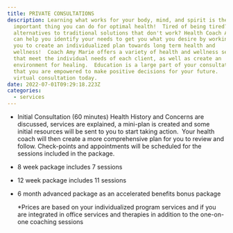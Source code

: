 ```yaml
---
title: PRIVATE CONSULTATIONS
description: Learning what works for your body, mind, and spirit is the most
  important thing you can do for optimal health!  Tired of being tired? Need
  alternatives to traditional solutions that don't work? Health Coach Amy Marie
  can help you identify your needs to get you what you desire by working with
  you to create an individualized plan towards long term health and
  wellness!  Coach Amy Marie offers a variety of health and wellness services
  that meet the individual needs of each client, as well as create an
  environment for healing.  Education is a large part of your consultations so
  that you are empowered to make positive decisions for your future.   Book your
  virtual consultation today.
date: 2022-07-01T09:29:18.223Z
categories:
  - services
---
```

<!--StartFragment-->

* Initial Consultation  (60 minutes) Health History and Concerns are discussed, services are explained, a mini-plan is created and some initial resources will be sent to you to start taking action.  Your health coach will then create a more comprehensive plan for you to review and follow.  Check-points and appointments will be scheduled for the sessions included in the package.
* 8 week package includes 7 sessions
* 12 week package includes 11 sessions 
* 6 month advanced package as an accelerated benefits bonus package

  \*Prices are based on your individualized program services and if you are integrated in office services and therapies in addition to the one-on-one coaching sessions